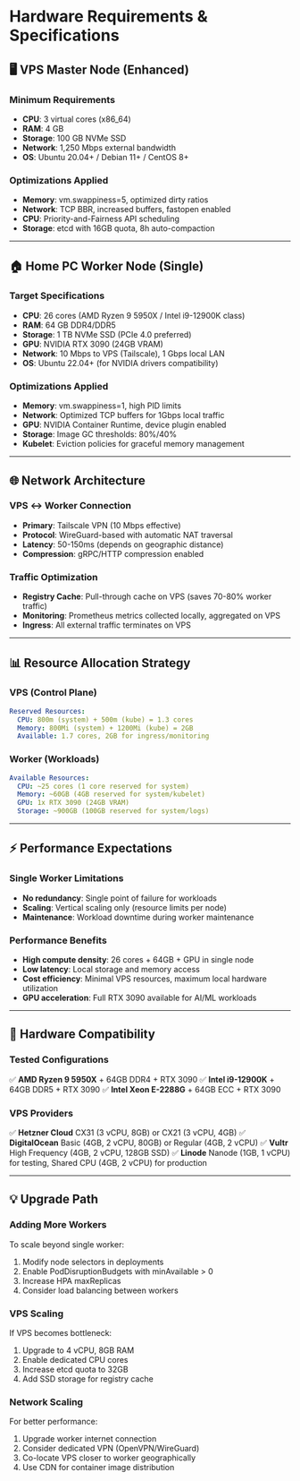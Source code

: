 # Hardware Requirements & Specifications

## 🖥️ **VPS Master Node (Enhanced)**

### Minimum Requirements
- **CPU**: 3 virtual cores (x86_64)
- **RAM**: 4 GB
- **Storage**: 100 GB NVMe SSD
- **Network**: 1,250 Mbps external bandwidth
- **OS**: Ubuntu 20.04+ / Debian 11+ / CentOS 8+

### Optimizations Applied
- **Memory**: vm.swappiness=5, optimized dirty ratios
- **Network**: TCP BBR, increased buffers, fastopen enabled
- **CPU**: Priority-and-Fairness API scheduling
- **Storage**: etcd with 16GB quota, 8h auto-compaction

---

## 🏠 **Home PC Worker Node (Single)**

### Target Specifications
- **CPU**: 26 cores (AMD Ryzen 9 5950X / Intel i9-12900K class)
- **RAM**: 64 GB DDR4/DDR5
- **Storage**: 1 TB NVMe SSD (PCIe 4.0 preferred)
- **GPU**: NVIDIA RTX 3090 (24GB VRAM)
- **Network**: 10 Mbps to VPS (Tailscale), 1 Gbps local LAN
- **OS**: Ubuntu 22.04+ (for NVIDIA drivers compatibility)

### Optimizations Applied
- **Memory**: vm.swappiness=1, high PID limits
- **Network**: Optimized TCP buffers for 1Gbps local traffic
- **GPU**: NVIDIA Container Runtime, device plugin enabled
- **Storage**: Image GC thresholds: 80%/40%
- **Kubelet**: Eviction policies for graceful memory management

---

## 🌐 **Network Architecture**

### VPS ↔ Worker Connection
- **Primary**: Tailscale VPN (10 Mbps effective)
- **Protocol**: WireGuard-based with automatic NAT traversal
- **Latency**: 50-150ms (depends on geographic distance)
- **Compression**: gRPC/HTTP compression enabled

### Traffic Optimization
- **Registry Cache**: Pull-through cache on VPS (saves 70-80% worker traffic)
- **Monitoring**: Prometheus metrics collected locally, aggregated on VPS
- **Ingress**: All external traffic terminates on VPS

---

## 📊 **Resource Allocation Strategy**

### VPS (Control Plane)
```yaml
Reserved Resources:
  CPU: 800m (system) + 500m (kube) = 1.3 cores
  Memory: 800Mi (system) + 1200Mi (kube) = 2GB
  Available: 1.7 cores, 2GB for ingress/monitoring
```

### Worker (Workloads)
```yaml
Available Resources:
  CPU: ~25 cores (1 core reserved for system)
  Memory: ~60GB (4GB reserved for system/kubelet)
  GPU: 1x RTX 3090 (24GB VRAM)
  Storage: ~900GB (100GB reserved for system/logs)
```

---

## ⚡ **Performance Expectations**

### Single Worker Limitations
- **No redundancy**: Single point of failure for workloads
- **Scaling**: Vertical scaling only (resource limits per node)
- **Maintenance**: Workload downtime during worker maintenance

### Performance Benefits
- **High compute density**: 26 cores + 64GB + GPU in single node
- **Low latency**: Local storage and memory access
- **Cost efficiency**: Minimal VPS resources, maximum local hardware utilization
- **GPU acceleration**: Full RTX 3090 available for AI/ML workloads

---

## 🔧 **Hardware Compatibility**

### Tested Configurations
✅ **AMD Ryzen 9 5950X** + 64GB DDR4 + RTX 3090
✅ **Intel i9-12900K** + 64GB DDR5 + RTX 3090
✅ **Intel Xeon E-2288G** + 64GB ECC + RTX 3090

### VPS Providers
✅ **Hetzner Cloud** CX31 (3 vCPU, 8GB) or CX21 (3 vCPU, 4GB)
✅ **DigitalOcean** Basic (4GB, 2 vCPU, 80GB) or Regular (4GB, 2 vCPU)
✅ **Vultr** High Frequency (4GB, 2 vCPU, 128GB SSD)
✅ **Linode** Nanode (1GB, 1 vCPU) for testing, Shared CPU (4GB, 2 vCPU) for production

---

## 💡 **Upgrade Path**

### Adding More Workers
To scale beyond single worker:
1. Modify node selectors in deployments
2. Enable PodDisruptionBudgets with minAvailable > 0
3. Increase HPA maxReplicas
4. Consider load balancing between workers

### VPS Scaling
If VPS becomes bottleneck:
1. Upgrade to 4 vCPU, 8GB RAM
2. Enable dedicated CPU cores
3. Increase etcd quota to 32GB
4. Add SSD storage for registry cache

### Network Scaling
For better performance:
1. Upgrade worker internet connection
2. Consider dedicated VPN (OpenVPN/WireGuard)
3. Co-locate VPS closer to worker geographically
4. Use CDN for container image distribution